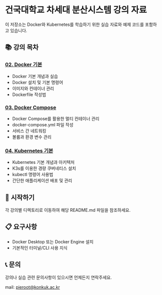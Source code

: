 # 건국대학교 차세대 분산시스템 강의 자료

이 저장소는 Docker와 Kubernetes를 학습하기 위한 실습 자료와 예제 코드를 포함하고 있습니다.

## 📚 강의 목차

### [02. Docker 기본](./02-docker-basics/README.md)
- Docker 기본 개념과 실습
- Docker 설치 및 기본 명령어
- 이미지와 컨테이너 관리
- Dockerfile 작성법

### [03. Docker Compose](./03-docker-compose/README.md)
- Docker Compose를 활용한 멀티 컨테이너 관리
- docker-compose.yml 파일 작성
- 서비스 간 네트워킹
- 볼륨과 환경 변수 관리

### [04. Kubernetes 기본](./04-k8s/README.md)
- Kubernetes 기본 개념과 아키텍처
- K3s를 이용한 경량 쿠버네티스 설치
- kubectl 명령어 사용법
- 간단한 애플리케이션 배포 및 관리

## 🚀 시작하기

각 강의별 디렉토리로 이동하여 해당 README.md 파일을 참조하세요.

## 📋 요구사항

- Docker Desktop 또는 Docker Engine 설치
- 기본적인 터미널/CLI 사용 지식

## 📞 문의

강의나 실습 관련 문의사항이 있으시면 언제든지 연락주세요.

mail: [pieroot@konkuk.ac.kr](mailto:pieroot@konkuk.ac.kr)